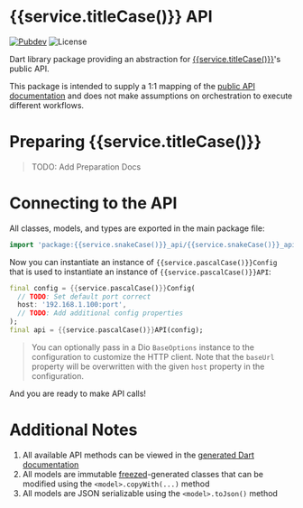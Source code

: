 # {{service.titleCase()}} API

[![Pubdev][shield-pubdev]][link-pubdev]
![License][shield-license]

Dart library package providing an abstraction for [{{service.titleCase()}}][link-website]'s public API.

This package is intended to supply a 1:1 mapping of the [public API documentation][link-swagger] and does not make assumptions on orchestration to execute different workflows.

# Preparing {{service.titleCase()}}

> TODO: Add Preparation Docs

# Connecting to the API

All classes, models, and types are exported in the main package file:

```dart
import 'package:{{service.snakeCase()}}_api/{{service.snakeCase()}}_api.dart';
```

Now you can instantiate an instance of `{{service.pascalCase()}}Config` that is used to instantiate an instance of `{{service.pascalCase()}}API`:

```dart
final config = {{service.pascalCase()}}Config(
  // TODO: Set default port correct
  host: '192.168.1.100:port',
  // TODO: Add additional config properties
);
final api = {{service.pascalCase()}}API(config);
```

> You can optionally pass in a Dio `BaseOptions` instance to the configuration to customize the HTTP client. Note that the `baseUrl` property will be overwritten with the given `host` property in the configuration.

And you are ready to make API calls!

# Additional Notes

1. All available API methods can be viewed in the [generated Dart documentation][link-docs]
2. All models are immutable [freezed][link-freezed]-generated classes that can be modified using the `<model>.copyWith(...)` method
3. All models are JSON serializable using the `<model>.toJson()` method

[link-docs]: https://pub.dev/documentation/{{service.snakeCase()}}_api/latest/api/{{service.pascalCase()}}API-class.html
[link-freezed]: https://pub.dev/packages/freezed
[link-pubdev]: https://pub.dev/packages/{{service.snakeCase()}}_api
[link-swagger]: {{{api_docs}}}
[link-website]: {{{website}}}
[shield-license]: https://img.shields.io/github/license/JagandeepBrar/package-{{service.paramCase()}}-api?style=for-the-badge
[shield-pubdev]: https://img.shields.io/pub/v/{{service.snakeCase()}}_api.svg?style=for-the-badge
